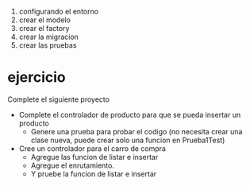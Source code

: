 1. configurando el entorno
2. crear el modelo
3. crear el factory
4. crear la migracion
5. crear las pruebas

# ejercicio

Complete el siguiente proyecto

* Complete el controlador de producto para que se pueda insertar un producto
   * Genere una prueba para probar el codigo (no necesita crear una clase nueva, puede crear solo una funcion en Prueba1Test)
* Cree un controlador para el carro de compra
   * Agregue las funcion de listar e insertar
   * Agregue el enrutamiento.
   * Y pruebe la funcion de listar e insertar
   

